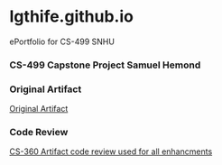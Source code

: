 # Igthife.github.io
ePortfolio for CS-499 SNHU

### CS-499 Capstone Project Samuel Hemond

### Original Artifact

[Original Artifact](CS360ArtifactSamuelHemond")

### Code Review

[CS-360 Artifact code review used for all enhancments](https://youtu.be/2A69vkAXrOA "code review used for all enhancments")<br/>
